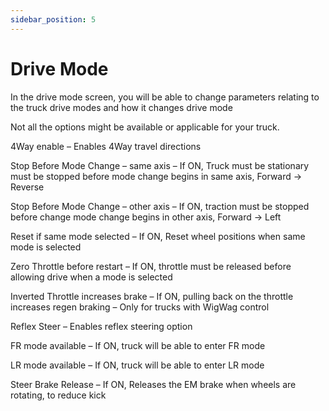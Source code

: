 ```yaml
---
sidebar_position: 5
---
```


# Drive Mode



In the drive mode screen, you will be able to change parameters relating to the truck drive modes and how it changes drive mode

Not all the options might be available or applicable for your truck. 

4Way enable – Enables 4Way travel directions

Stop Before Mode Change – same axis – If ON, Truck must be stationary must be stopped before mode change begins in same axis, Forward -> Reverse

Stop Before Mode Change – other axis – If ON, traction must be stopped before change mode change begins in other axis, Forward -> Left

Reset if same mode selected – If ON, Reset wheel positions when same mode is selected

Zero Throttle before restart – If ON, throttle must be released before allowing drive when a mode is selected

Inverted Throttle increases brake – If ON, pulling back on the throttle increases regen braking – Only for trucks with WigWag control

Reflex Steer – Enables reflex steering option

FR mode available – If ON, truck will be able to enter FR mode

LR mode available – If ON, truck will be able to enter LR mode

Steer Brake Release – If ON, Releases the EM brake when wheels are rotating, to reduce kick




